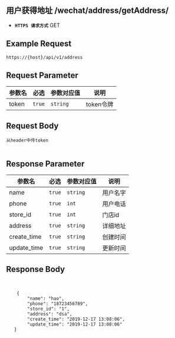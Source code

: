 ## 用户获得地址 /wechat/address/getAddress/

- **`HTTPS 请求方式`** GET

## Example Request
```
https://{host}/api/v1/address
```

## Request Parameter

| 参数名       | 必选   | 参数对应值 | 说明                  |
| ------------ | ------ | ---------- | --------------------|
| token        | `true` | `string`   | token令牌            |


## Request Body

```
从header中传token


```

## Response Parameter



| 参数名              | 必选   | 参数对应值 | 说明                              |
| -------------------| ------ | ---------- | --------------------------------|
| name               | `true` | `string`   | 用户名字                         |
| phone              | `true` | `int`      | 用户电话                         |
| store_id           | `true` | `int`      | 门店id                           |
| address            | `true` | `string`   | 详细地址                         |
| create_time        | `true` | `string`   | 创建时间                         |
| update_time        | `true` | `string`   | 更新时间                         |



## Response Body

```


    {
        "name": "hao",
        "phone": "18723456789",
        "store_id": "1",
        "address": "dsa",
        "create_time": "2019-12-17 13:08:06",
        "update_time": "2019-12-17 13:08:06"
   }




```

